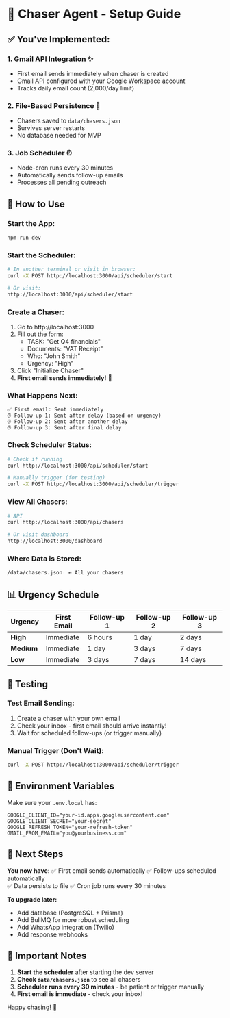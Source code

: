 # 🎯 Chaser Agent - Setup Guide

## ✅ You've Implemented:

### 1. **Gmail API Integration** ✨
- First email sends immediately when chaser is created
- Gmail API configured with your Google Workspace account
- Tracks daily email count (2,000/day limit)

### 2. **File-Based Persistence** 💾
- Chasers saved to `data/chasers.json`
- Survives server restarts
- No database needed for MVP

### 3. **Job Scheduler** ⏰
- Node-cron runs every 30 minutes
- Automatically sends follow-up emails
- Processes all pending outreach

## 🚀 How to Use

### Start the App:
```bash
npm run dev
```

### Start the Scheduler:
```bash
# In another terminal or visit in browser:
curl -X POST http://localhost:3000/api/scheduler/start

# Or visit:
http://localhost:3000/api/scheduler/start
```

### Create a Chaser:
1. Go to http://localhost:3000
2. Fill out the form:
   - TASK: "Get Q4 financials"
   - Documents: "VAT Receipt"
   - Who: "John Smith"
   - Urgency: "High"
3. Click "Initialize Chaser"
4. **First email sends immediately!** 📧

### What Happens Next:
```
✅ First email: Sent immediately
⏰ Follow-up 1: Sent after delay (based on urgency)
⏰ Follow-up 2: Sent after another delay
⏰ Follow-up 3: Sent after final delay
```

### Check Scheduler Status:
```bash
# Check if running
curl http://localhost:3000/api/scheduler/start

# Manually trigger (for testing)
curl -X POST http://localhost:3000/api/scheduler/trigger
```

### View All Chasers:
```bash
# API
curl http://localhost:3000/api/chasers

# Or visit dashboard
http://localhost:3000/dashboard
```

### Where Data is Stored:
```
/data/chasers.json  ← All your chasers
```

## 📊 Urgency Schedule

| Urgency | First Email | Follow-up 1 | Follow-up 2 | Follow-up 3 |
|---------|-------------|-------------|-------------|-------------|
| **High** | Immediate | 6 hours | 1 day | 2 days |
| **Medium** | Immediate | 1 day | 3 days | 7 days |
| **Low** | Immediate | 3 days | 7 days | 14 days |

## 🔧 Testing

### Test Email Sending:
1. Create a chaser with your own email
2. Check your inbox - first email should arrive instantly!
3. Wait for scheduled follow-ups (or trigger manually)

### Manual Trigger (Don't Wait):
```bash
curl -X POST http://localhost:3000/api/scheduler/trigger
```

## 📝 Environment Variables

Make sure your `.env.local` has:
```env
GOOGLE_CLIENT_ID="your-id.apps.googleusercontent.com"
GOOGLE_CLIENT_SECRET="your-secret"
GOOGLE_REFRESH_TOKEN="your-refresh-token"
GMAIL_FROM_EMAIL="you@yourbusiness.com"
```

## 🎯 Next Steps

**You now have:**
✅ First email sends automatically
✅ Follow-ups scheduled automatically  
✅ Data persists to file
✅ Cron job runs every 30 minutes

**To upgrade later:**
- Add database (PostgreSQL + Prisma)
- Add BullMQ for more robust scheduling
- Add WhatsApp integration (Twilio)
- Add response webhooks

## 🚨 Important Notes

1. **Start the scheduler** after starting the dev server
2. **Check `data/chasers.json`** to see all chasers
3. **Scheduler runs every 30 minutes** - be patient or trigger manually
4. **First email is immediate** - check your inbox!

Happy chasing! 🎉

